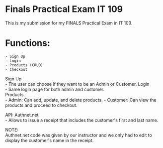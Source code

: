 # Finals Practical Exam IT 109
 This is my submission for my FINALS Practical Exam in IT 109.

# Functions:
    - Sign Up 
    - Login
    - Products (CRUD) 
    - Checkout

Sign Up <br>
    - The user can choose if they want to be an Admin or Customer.
Login <br>
    - Same login page for both admin and customer.<br>
Products <br>
    - Admin: Can add, update, and delete products.
    - Customer: Can view the products and proceed to checkout.<br>

API: Authnet.net <br>
    - Allows to issue a receipt that includes the customer's first and last name.

NOTE: <br>
Authnet.net code was given by our instructor and we only had to edit to display the customer's name in the receipt.
